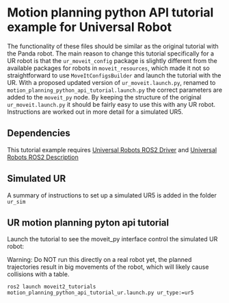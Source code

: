 # Motion planning python API tutorial example for Universal Robot
The functionality of these files should be similar as the original tutorial with the Panda robot.
The main reason to change this tutorial specifically for a UR robot is that the `ur_moveit_config` package is slightly different from the available packages for robots in `moveit_resources`, which made it not so straightforward to use `MoveItConfigsBuilder` and launch the tutorial with the UR. With a proposed updated version of `ur_moveit.launch.py`, renamed to `motion_planning_python_api_tutorial.launch.py` the correct parameters are added to the `moveit_py` node. By keeping the structure of the original `ur_moveit.launch.py` it should be fairly easy to use this with any UR robot. Instructions are worked out in more detail for a simulated UR5.


## Dependencies
This tutorial example requires [Universal Robots ROS2 Driver](https://github.com/UniversalRobots/Universal_Robots_ROS2_Driver/tree/main) 
and [Universal Robots ROS2 Description](https://github.com/UniversalRobots/Universal_Robots_ROS2_Description) 

## Simulated UR
A summary of instructions to set up a simulated UR5 is added in the folder `ur_sim` 

## UR motion planning pyton api tutorial
Launch the tutorial to see the moveit_py interface control the simulated UR robot:

Warning: Do NOT run this directly on a real robot yet, the planned trajectories result in big movements of the robot, which will likely cause collisions with a table. 

```
ros2 launch moveit2_tutorials motion_planning_python_api_tutorial_ur.launch.py ur_type:=ur5
```